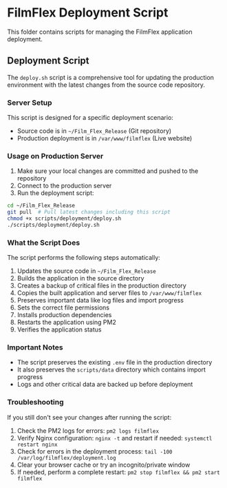 # FilmFlex Deployment Script

This folder contains scripts for managing the FilmFlex application deployment.

## Deployment Script

The `deploy.sh` script is a comprehensive tool for updating the production environment with the latest changes from the source code repository.

### Server Setup

This script is designed for a specific deployment scenario:
- Source code is in `~/Film_Flex_Release` (Git repository)
- Production deployment is in `/var/www/filmflex` (Live website)

### Usage on Production Server

1. Make sure your local changes are committed and pushed to the repository
2. Connect to the production server
3. Run the deployment script:

```bash
cd ~/Film_Flex_Release
git pull  # Pull latest changes including this script
chmod +x scripts/deployment/deploy.sh
./scripts/deployment/deploy.sh
```

### What the Script Does

The script performs the following steps automatically:

1. Updates the source code in `~/Film_Flex_Release`
2. Builds the application in the source directory
3. Creates a backup of critical files in the production directory
4. Copies the built application and server files to `/var/www/filmflex`
5. Preserves important data like log files and import progress
6. Sets the correct file permissions
7. Installs production dependencies
8. Restarts the application using PM2
9. Verifies the application status

### Important Notes

- The script preserves the existing `.env` file in the production directory
- It also preserves the `scripts/data` directory which contains import progress
- Logs and other critical data are backed up before deployment

### Troubleshooting

If you still don't see your changes after running the script:

1. Check the PM2 logs for errors: `pm2 logs filmflex`
2. Verify Nginx configuration: `nginx -t` and restart if needed: `systemctl restart nginx`
3. Check for errors in the deployment process: `tail -100 /var/log/filmflex/deployment.log`
4. Clear your browser cache or try an incognito/private window
5. If needed, perform a complete restart: `pm2 stop filmflex && pm2 start filmflex`